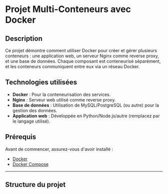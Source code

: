 # Projet Multi-Conteneurs avec Docker

## Description
Ce projet démontre comment utiliser Docker pour créer et gérer plusieurs conteneurs : une application web, un serveur Nginx comme reverse proxy, et une base de données. Chaque composant est conteneurisé séparément, et les conteneurs communiquent entre eux via un réseau Docker.

## Technologies utilisées
- **Docker** : Pour la conteneurisation des services.
- **Nginx** : Serveur web utilisé comme reverse proxy.
- **Base de données** : Utilisation de MySQL/PostgreSQL (ou autre) pour la gestion des données.
- **Application web** : Développée en Python/Node.js/autre (remplacez par le langage utilisé).

## Prérequis
Avant de commencer, assurez-vous d'avoir installé :
- [Docker](https://docs.docker.com/get-docker/)
- [Docker Compose](https://docs.docker.com/compose/install/)

---

## Structure du projet
